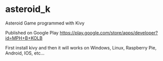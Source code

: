 # asteroid_k
Asteroid Game programmed with Kivy

Published on Google Play https://play.google.com/store/apps/developer?id=MPH+B+KOLB

First install kivy and then it will works on Windows, Linux, Raspberry Pie, Android, IOS, etc...
